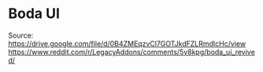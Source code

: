 # Boda UI
Source:
https://drive.google.com/file/d/0B4ZMEqzvCl7GOTJkdFZLRmdIcHc/view
https://www.reddit.com/r/LegacyAddons/comments/5v8kpg/boda_ui_revived/